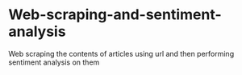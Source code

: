 # Web-scraping-and-sentiment-analysis
Web scraping the contents of articles using url and then performing sentiment analysis on them
